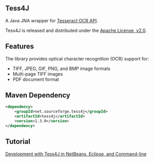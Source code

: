 ## Tess4J

A Java JNA wrapper for [Tesseract OCR API](http://code.google.com/p/tesseract-ocr/).

Tess4J is released and distributed under the [Apache License, v2.0](http://www.apache.org/licenses/LICENSE-2.0).

## Features

The library provides optical character recognition (OCR) support for:

* TIFF, JPEG, GIF, PNG, and BMP image formats
* Multi-page TIFF images
* PDF document format

## Maven Dependency
```xml
<dependency>
    <groupId>net.sourceforge.tess4j</groupId>
    <artifactId>tess4j</artifactId>
    <version>1.3.0</version>
</dependency>
```

## Tutorial

[Development with Tess4J in NetBeans, Eclipse, and Command-line](http://tess4j.sourceforge.net/tutorial/)
